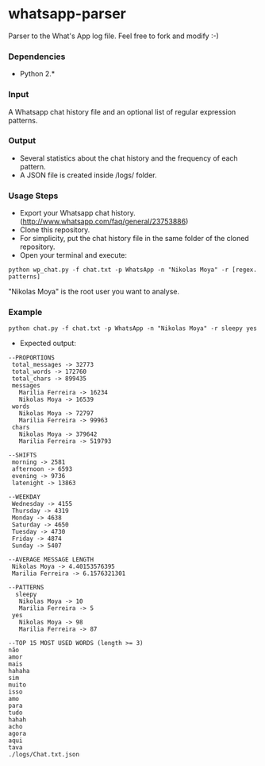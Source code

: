 whatsapp-parser
===============

Parser to the What's App log file. Feel free to fork and modify :-)

### Dependencies ###
- Python 2.*

### Input ##

A Whatsapp chat history file and an optional list of regular expression patterns.

### Output ##

- Several statistics about the chat history and the frequency of each pattern.
- A JSON file is created inside /logs/ folder.

### Usage Steps ####
- Export your Whatsapp chat history. (http://www.whatsapp.com/faq/general/23753886)
- Clone this repository.
- For simplicity, put the chat history file in the same folder of the cloned repository.
- Open your terminal and execute:

```
python wp_chat.py -f chat.txt -p WhatsApp -n "Nikolas Moya" -r [regex. patterns]
```
"Nikolas Moya" is the root user you want to analyse.

### Example ###
```
python chat.py -f chat.txt -p WhatsApp -n "Nikolas Moya" -r sleepy yes
```

- Expected output:

```
--PROPORTIONS
 total_messages -> 32773
 total_words -> 172760
 total_chars -> 899435
 messages
   Marilia Ferreira -> 16234
   ‪Nikolas Moya -> 16539
 words
   ‪Nikolas Moya -> 72797
   Marilia Ferreira -> 99963
 chars
   ‪Nikolas Moya -> 379642
   Marilia Ferreira -> 519793

--SHIFTS
 morning -> 2581
 afternoon -> 6593
 evening -> 9736
 latenight -> 13863

--WEEKDAY
 Wednesday -> 4155
 Thursday -> 4319
 Monday -> 4638
 Saturday -> 4650
 Tuesday -> 4730
 Friday -> 4874
 Sunday -> 5407

--AVERAGE MESSAGE LENGTH
 ‪Nikolas Moya -> 4.40153576395
 Marilia Ferreira -> 6.1576321301

--PATTERNS
  sleepy
   ‪Nikolas Moya -> 10
   Marilia Ferreira -> 5
 yes
   ‪Nikolas Moya -> 98
   Marilia Ferreira -> 87

--TOP 15 MOST USED WORDS (length >= 3)
não
amor
mais
hahaha
sim
muito
isso
amo
para
tudo
hahah
acho
agora
aqui
tava
./logs/Chat.txt.json
